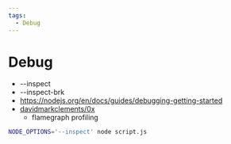 ```yaml
---
tags:
  - Debug
---
```


# Debug

- --inspect
- --inspect-brk
- https://nodejs.org/en/docs/guides/debugging-getting-started
- [davidmarkclements/0x](https://github.com/davidmarkclements/0x)
  - flamegraph profiling

```bash
NODE_OPTIONS='--inspect' node script.js
```
